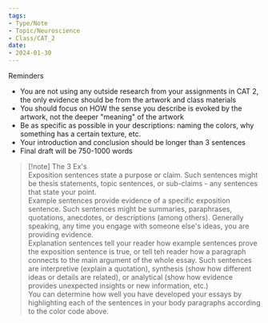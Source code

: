 ```yaml
---
tags:  
- Type/Note  
- Topic/Neuroscience  
- Class/CAT_2  
date:  
- 2024-01-30  
---
```

  
Reminders  
- You are not using any outside research from your assignments in CAT 2, the only evidence should be from the artwork and class materials  
- You should focus on HOW the sense you describe is evoked by the artwork, not the deeper "meaning" of the artwork  
- Be as specific as possible in your descriptions: naming the colors, why something has a certain texture, etc.  
- Your introduction and conclusion should be longer than 3 sentences  
- Final draft will be 750-1000 words  
  
> [!note] The 3 Ex's  
> Exposition sentences state a purpose or claim. Such sentences might be thesis statements, topic sentences, or sub-claims - any sentences that state your point.  
> Example sentences provide evidence of a specific exposition sentence. Such sentences might be summaries, paraphrases, quotations, anecdotes, or descriptions (among others). Generally speaking, any time you engage with someone else's ideas, you are providing evidence.  
> Explanation sentences tell your reader how example sentences prove the exposition sentence is true, or tell teh reader how a paragraph connects to the main argument of the whole essay. Such sentences are interpretive (explain a quotation), synthesis (show how different ideas or details are related), or analytical (show how evidence provides unexpected insights or new information, etc.)  
> You can determine how well you have developed your essays by highlighting each of the sentences in your body paragraphs according to the color code above.  
